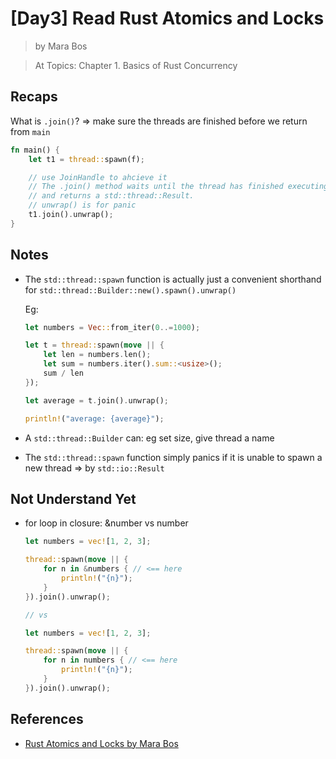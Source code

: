 # [Day3] Read Rust Atomics and Locks

> by Mara Bos

> At Topics: Chapter 1. Basics of Rust Concurrency

## Recaps

What is `.join()`? => make sure the threads are finished before we return from `main`

```rust
fn main() {
    let t1 = thread::spawn(f);

    // use JoinHandle to ahcieve it
    // The .join() method waits until the thread has finished executing 
    // and returns a std::thread::Result.
    // unwrap() is for panic
    t1.join().unwrap();
}
```

## Notes

- The `std::thread::spawn` function is actually just a convenient shorthand for `std::thread::Builder::new().spawn().unwrap()`

    Eg:
    ```rust
    let numbers = Vec::from_iter(0..=1000);

    let t = thread::spawn(move || {
        let len = numbers.len();
        let sum = numbers.iter().sum::<usize>();
        sum / len
    });

    let average = t.join().unwrap();

    println!("average: {average}");
    ```

- A `std::thread::Builder` can: eg set size, give thread a name
- The `std::thread::spawn` function simply panics if it is unable to spawn a new thread => by `std::io::Result`

## Not Understand Yet

- for loop in closure: &number vs number

    ```rust
    let numbers = vec![1, 2, 3];

    thread::spawn(move || {
        for n in &numbers { // <== here
            println!("{n}");
        }
    }).join().unwrap();

    // vs

    let numbers = vec![1, 2, 3];

    thread::spawn(move || {
        for n in numbers { // <== here
            println!("{n}");
        }
    }).join().unwrap();
    ```


## References

- [Rust Atomics and Locks by Mara Bos](https://marabos.nl/atomics/)